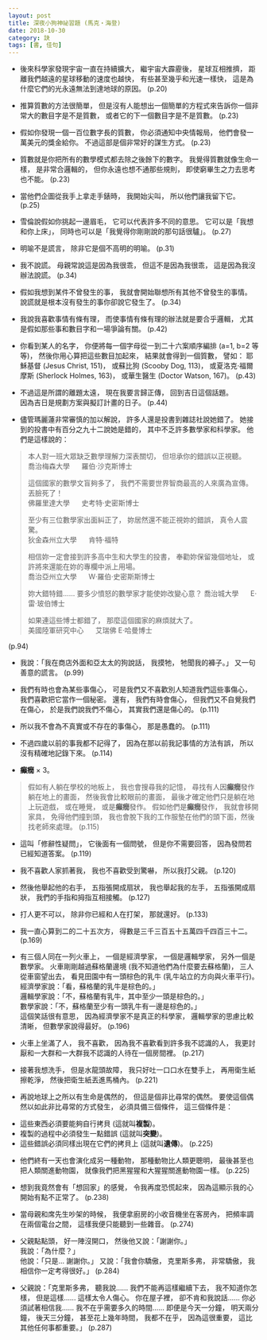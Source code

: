 ```yaml
---
layout: post
title: 深夜小狗神祕習題 (馬克‧海登)
date: 2018-10-30
category: 訣
tags: [書, 佳句]
---
```




- 後來科學家發現宇宙一直在持續擴大，
繼宇宙大霹靂後，
星球互相推擠，
距離我們越遠的星球移動的速度也越快，
有些甚至幾乎和光速一樣快，
這是為什麼它們的光永遠無法到達地球的原因。 (p.20)


- 推算質數的方法很簡單，
但是沒有人能想出一個簡單的方程式來告訴你一個非常大的數目字是不是質數，
或者它的下一個數目字是不是質數。 (p.23)

<!--more-->


- 假如你發現一個一百位數字長的質數，
你必須通知中央情報局，
他們會發一萬美元的獎金給你。
不過這部是個非常好的謀生方式。 (p.23)


- 質數就是你把所有的數學模式都去除之後餘下的數字。
我覺得質數就像生命一樣，
是非常合邏輯的，
但你永遠也想不通那些規則，
即使窮畢生之力去思考也不能。 (p.23)


- 當他們企圖從我手上拿走手錶時，
我開始尖叫，
所以他們讓我留下它。 (p.25)


- 雪倫說假如你挑起一邊眉毛，
它可以代表許多不同的意思。
它可以是「我想和你上床」，
同時也可以是「我覺得你剛剛說的那句話很驢」。 (p.27)


- 明喻不是謊言，
除非它是個不高明的明喻。 (p.31)


- 我不說謊。
母親常說這是因為我很乖，
但這不是因為我很乖，
這是因為我沒辦法說謊。 (p.34)


- 假如我想到某件不曾發生的事，
我就會開始聯想所有其他不曾發生的事情。<br />
說謊就是根本沒有發生的事你卻說它發生了。 (p.34)


- 我說我喜歡事情有條有理，
而使事情有條有理的辦法就是要合乎邏輯，
尤其是假如那些事和數目字和一場爭論有關。 (p.42)


- 你看到某人的名字，
你便將每一個字母從一到二十六案順序編排 (a$=$1, b$=$2 等等)，
然後你用心算把這些數目加起來，
結果就會得到一個質數，
譬如： 耶穌基督 (Jesus Christ, 151)，
或蘇比狗 (Scooby Dog, 113)，
或夏洛克‧福爾摩斯 (Sherlock Holmes, 163)，
或華生醫生 (Doctor Watson, 167)。 (p.43)


- 不過這是所謂的離題太遠，
現在我要言歸正傳，
回到吉日這個話題。<br />
因為吉日是規劃方案與擬訂計畫的日子。 (p.44)


- 儘管瑪麗蓮非常審慎的加以解說，
許多人還是投書到雜誌社說她錯了。
她接到的投書中有百分之九十二說她是錯的，
其中不乏許多數學家和科學家。
他們是這樣說的：

> 本人對一班大眾缺乏數學理解力深表關切，
> 但坦承你的錯誤以正視聽。<br />
> <span style="text-align:right;">喬治梅森大學 &nbsp;&nbsp;&nbsp;&nbsp; 羅伯‧沙克斯博士</span><br />
> 
> 這個國家的數學文盲夠多了，
> 我們不需要世界智商最高的人來廣為宣傳。
> 丟臉死了！<br />
> <span style="text-align:right;">佛羅里達大學 &nbsp;&nbsp;&nbsp;&nbsp; 史考特‧史密斯博士</span><br />
> 
> 至少有三位數學家出面糾正了，
> 妳居然還不能正視妳的錯誤，
> 真令人震驚。<br />
> <span style="text-align:right;">狄金森州立大學 &nbsp;&nbsp;&nbsp;&nbsp; 肯特‧福特</span><br />
> 
> 相信妳一定會接到許多高中生和大學生的投書，
> 奉勸妳保留幾個地址，
> 或許將來還能在妳的專欄中派上用場。<br />
> <span style="text-align:right;">喬治亞州立大學 &nbsp;&nbsp;&nbsp;&nbsp; W‧羅伯‧史密斯斯博士</span><br />
> 
> 妳大錯特錯...... 要多少憤怒的數學家才能使妳改變心意？
> <span style="text-align:right;">喬治城大學 &nbsp;&nbsp;&nbsp;&nbsp; E‧雷‧玻伯博士</span><br />
> 
> 如果連這些博士都錯了，
> 那麼這個國家的麻煩就大了。<br />
> <span style="text-align:right;">美國陸軍研究中心 &nbsp;&nbsp;&nbsp;&nbsp; 艾瑞佛 E‧哈曼博士</span>

 (p.94)


- 我說：「我在商店外面和亞太太的狗說話，
我摸牠，
牠聞我的褲子。」
又一句善意的謊言。 (p.99)


- 我們有時也會為某些事傷心，
可是我們又不喜歡別人知道我們這些事傷心，
我們喜歡把它當作一個秘密。
還有，
我們有時會傷心，
但我們又不自覺我們在傷心，
於是我們說我們不傷心，
其實我們還是傷心的。 (p.111)


- 所以我不會為不真實或不存在的事傷心，
那是愚蠢的。 (p.111)


- 不過四歲以前的事我都不記得了，
因為在那以前我記事情的方法有誤，
所以沒有精確地記錄下來。 (p.114)


- **癲癇** $\times$ 3。
> 假如有人躺在學校的地板上，
> 我也會搜尋我的記憶，
> 尋找有人因**癲癇**發作躺在地上的畫面，
> 然後我會比較眼前的畫面，
> 最後才確定他們只是躺在地上玩遊戲，
> 或在睡覺，
> 或是**癲癇**發作。
> 假如他們是**癲癇**發作，
> 我就會移開家具，
> 免得他們撞到頭，
> 我也會脫下我的工作服墊在他們的頭下面，然後找老師來處理。 (p.115)


- 這叫「修辭性疑問」，
它後面有一個問號，
但是你不需要回答，
因為發問若已經知道答案。 (p.119)


- 我不喜歡人家抓著我，
我也不喜歡受到驚嚇，
所以我打父親。 (p.120)


- 然後他舉起他的右手，
五指張開成扇狀，
我也舉起我的左手，
五指張開成扇狀，
我們的手指和拇指互相接觸。 (p.127)


- 打人更不可以，
除非你已經和人在打架，
那就還好。 (p.133)


- 我一直心算到二的二十五次方，
得數是三千三百五十五萬四千四百三十二。 (p.169)


- 有三個人同在一列火車上，
一個是經濟學家，
一個是邏輯學家，
另外一個是數學家。
火車剛剛越過蘇格蘭邊境 (我不知道他們為什麼要去蘇格蘭)，
三人從車窗望出去，
看見田園中有一頭棕色的乳牛 (乳牛站立的方向與火車平行)。<br />
經濟學家說：「看，蘇格蘭的乳牛是棕色的。」<br />
邏輯學家說：「不，蘇格蘭有乳牛，其中至少一頭是棕色的。」<br />
數學家說：「不，蘇格蘭至少有一頭乳牛有一邊是棕色的。」<br />
這個笑話很有意思，
因為經濟學家不是真正的科學家，
邏輯學家的思慮比較清晰，
但數學家說得最好。 (p.196)


- 火車上坐滿了人，
我不喜歡，
因為我不喜歡看到許多我不認識的人，
我更討厭和一大群和一大群我不認識的人待在一個房間裡。 (p.217)


- 接著我想洗手，
但是水龍頭故障，
我只好吐一口口水在雙手上，
再用衛生紙擦乾淨，
然後把衛生紙丟進馬桶內。 (p.221)


- 再說地球上之所以有生命是偶然的，
但這是個非比尋常的偶然。
要使這個偶然以如此非比尋常的方式發生，
必須具備三個條件，
這三個條件是：
+ 這些東西必須要能夠自行拷貝 (這就叫**複製**)。
+ 複製的過程中必須發生一點錯誤 (這就叫**突變**)。
+ 這些錯誤必須同樣出現在它們的拷貝上 (這就叫**遺傳**)。
 (p.225)


- 他們終有一天也會演化成另一種動物，
那種動物比人類更聰明，
最後甚至也把人類關進動物園，
就像我們把黑猩猩和大猩猩關進動物園一樣。 (p.225)


- 想到我竟然會有「想回家」的感覺，
令我再度恐慌起來，
因為這顯示我的心開始有點不正常了。 (p.238)


- 當母親和席先生吵架的時候，
我便拿廚房的小收音機坐在客房內，
把頻率調在兩個電台之間，
這樣我便只能聽到一些雜音。 (p.274)


- 父親點點頭，
好一陣沒開口，
然後他又說：「謝謝你。」<br />
我說：「為什麼？」<br />
他說：「只是... 謝謝你。」
又說：「我會你驕傲，
克里斯多弗，
非常驕傲，
我相信你一定考得很好。」 (p.284)


- 父親說：「克里斯多弗，
聽我說...... 我們不能再這樣繼續下去，
我不知道你怎樣，
但是這樣...... 這樣太令人傷心。
你在屋子裡，
卻不肯和我說話...... 你必須試著相信我...... 我不在乎需要多久的時間......
即便是今天一分鐘，
明天兩分鐘，
後天三分鐘，
甚至花上幾年時間，
我都不在乎，
因為這很重要，
這比其他任何事都重要。」 (p.287)
